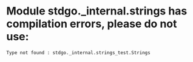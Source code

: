 # Module stdgo._internal.strings has compilation errors, please do not use:
```
Type not found : stdgo._internal.strings_test.Strings

```


